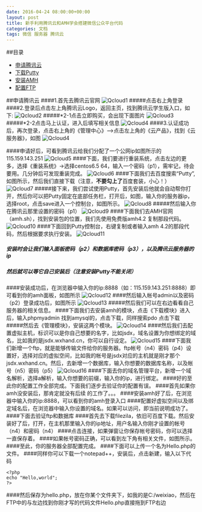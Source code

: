 ```yaml
---
date: 2016-04-24 08:00:00+00:00
layout: post
title: 新手利用腾讯云和AMH学会搭建微信公众平台代码
categories: 文档
tags: 微信 服务器 腾讯云
---
```

##<a name="index"/>目录
* [申请腾讯云](#qcloud)
* [下载Putty](#down)
* [安装AMH](#install)
* [配置FTP](#setftp)


##<a name="qcloud"/>申请腾讯云
####1.首先去<a herf="http://www.qcloud.com/">腾讯云官网</a>
![Qcloud1](../assets/jc1-txy.JPG)
#####点击右上角登录
####2.登录后点击左上角腾讯云Logo，返回主页，找到腾讯云学生版入口，如下:
![Qcloud2](../assets/jc1-txyxuesheng.JPG)
#####*2-1点击立即购买，会出现下面图片
![Qcloud3](../assets/jc1-txyxsrz.JPG)
#####*2-2点击马上认证，进入后填写相关信息
![Qcloud4](../assets/jc1-txyxsrz2.JPG)
####3.认证成功后，再次登录，点击右上角的《管理中心》-->点击左上角的《云产品》，找到《云服务器》，如图
![Qcloud4](../assets/jc1-txyym.JPG)

####申请好后，可看到腾讯云给我们分配了一个公网ip如图所示的115.159.143.251
![Qcloud5](../assets/jc1-txyym.JPG)
####下面，我们要进行重装系统，点击左边的更多，选择《重装系统》->选择centos6.5 64，输入一个密码（p1），需牢记，待会要用。几分钟后可发现重装完成。
![Qcloud6](../assets/jc1-txycz.JPG)
####下面我们去百度搜索“Putty”,如图所示，然后我们直接下载（注意，**不要勾上了**百度套装，小心！）
![Qcloud7](../assets/jc1-putty.JPG)
#####接下来，我们尝试使用Putty，首先安装后他就会自动帮你打开，然后你可以把Putty固定在底部任务栏，打开后，如图，输入你的服务器ip，选择root，点击save进入一个控制台，如图所示。
![Qcloud8](../assets/jc1-puttydl.JPG)
#####然后输入你在腾讯云那里设置的密码（p1）
![Qcloud9](../assets/jc1-puttydl2.JPG)
####下面我们去AMH官网（amh.sh），找到安装包的位置，我们先使用免费版amh4.2 复制那段代码。
![Qcloud10](../assets/jc1-amhget.JPG)
####下面回到Putty控制台，右键复制或者输入amh 4.2的那段代码，然后根据要求执行安装。
![Qcloud11](../assets/jc1-puttyamh.JPG)
##### 安装时会让我们输入面板密码（p2）和数据库密码（p3），以及腾讯云服务器的ip
##### 然后就可以等它自己安装后（注意安装Putty不能关闭）
####安装成功后，在浏览器中输入你的ip:8888（如：115.159.143.251:8888）即可看到你的amh面板，如图所示
![Qcloud12](../assets/jc1-amhdl.JPG)
####然后输入帐号admin以及密码（p2）登录成功后，如图所示
![Qcloud13](../assets/jc1-amhdlcg.JPG)
#####然后我们可以在右边看看自己服务器的相关信息。
####下面我们去安装amh的模块，点击《下载模块》进入后，输入phpmyadmin 找到amysql的，点击下载，同样搜索pdo 点击下载
#####然后去《管理模块》，安装这两个模块。
![Qcloud14](../assets/jc1-amhmk.JPG)
####然后我们去配置虚拟主机，标识可以是你自己想要的名字，比如jsdx，域名设置为你想绑定的域名，比如我的是jsdx.wxhand.cn，你可以自行设定。
![Qcloud15](../assets/jc1-amhzhuji.JPG)
####下面我们新增一个ftp，就是能够传输文件给你的服务器。ftp帐号（n4）密码（p4）设置好，选择对应的虚拟空间，比如我的帐号是jsdx对应的主机就是刚才那个jsdx.wxhand.cn。然后，去新增一个数据库，输入你想要的数据库名称，以及帐号（n5）密码（p5）
![Qcloud16](../assets/jc1-amhftp.JPG)
####下面去你的域名管理平台，新增一个域名解析，选择a解析，输入你想要的前缀，输入你的ip，进行绑定。
####好的至此你的配置工作全部完成。下面我们逐步去验证你的配置有误。
####首先如果你amh没安装后，那肯定就没有后续 的工作了。。。
####安装amh好了后，在浏览器中输入你的ip:8888，可以看到你的amh登录入口
####配置好虚拟空间以及绑定域名后，在浏览器中输入你设置的域名。如果可以访问，即当前说明成功了。
####下面去验证ftp和数据库
####首先去下载filezila，依旧可百度下载。然后安装好了后，打开，在主机那里输入你的ip地址，用户名输入你刚才设置的帐号（n4）和密码（n4）
####点击连接，如果弹窗让你保存帐号密码，你可以选择一直保存着。
####如果帐号密码正确，可以看到左下角有相关文件，如图所示。
####至此，你的服务器全部配置完成。
####下面可以上传一个名为Hello.php的文件。
####同样你可以下载一个notepad++，安装后，点击新建，输入以下代码
```
<?php
echo "Hello,world";
?>
```

####然后保存为hello.php，放在你某个文件夹下，如我的是C:/weixiao，然后在FTP中的与左边找到你刚才写的代码文件Hello.php直接拖到FTP右边





